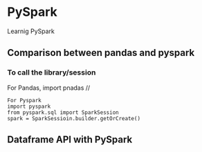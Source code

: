 # PySpark
Learnig PySpark

## Comparison between pandas and pyspark
### To call the library/session
For Pandas,
import pnadas //
```
For Pyspark 
import pyspark
from pyspark.sql import SparkSession
spark = SparkSessioin.builder.getOrCreate()
```
## Dataframe API with PySpark
